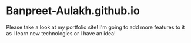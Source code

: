 # Banpreet-Aulakh.github.io
Please take a look at my portfolio site! I'm going to add more features to it as I learn new technologies or I have an idea!
